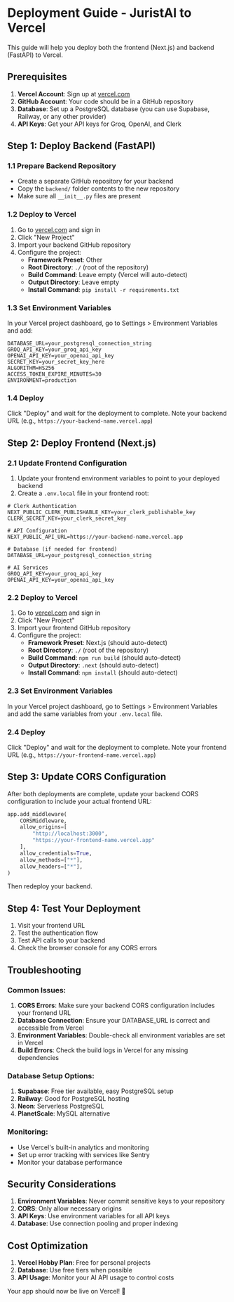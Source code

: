# Deployment Guide - JuristAI to Vercel

This guide will help you deploy both the frontend (Next.js) and backend (FastAPI) to Vercel.

## Prerequisites

1. **Vercel Account**: Sign up at [vercel.com](https://vercel.com)
2. **GitHub Account**: Your code should be in a GitHub repository
3. **Database**: Set up a PostgreSQL database (you can use Supabase, Railway, or any other provider)
4. **API Keys**: Get your API keys for Groq, OpenAI, and Clerk

## Step 1: Deploy Backend (FastAPI)

### 1.1 Prepare Backend Repository
- Create a separate GitHub repository for your backend
- Copy the `backend/` folder contents to the new repository
- Make sure all `__init__.py` files are present

### 1.2 Deploy to Vercel
1. Go to [vercel.com](https://vercel.com) and sign in
2. Click "New Project"
3. Import your backend GitHub repository
4. Configure the project:
   - **Framework Preset**: Other
   - **Root Directory**: `./` (root of the repository)
   - **Build Command**: Leave empty (Vercel will auto-detect)
   - **Output Directory**: Leave empty
   - **Install Command**: `pip install -r requirements.txt`

### 1.3 Set Environment Variables
In your Vercel project dashboard, go to Settings > Environment Variables and add:

```
DATABASE_URL=your_postgresql_connection_string
GROQ_API_KEY=your_groq_api_key
OPENAI_API_KEY=your_openai_api_key
SECRET_KEY=your_secret_key_here
ALGORITHM=HS256
ACCESS_TOKEN_EXPIRE_MINUTES=30
ENVIRONMENT=production
```

### 1.4 Deploy
Click "Deploy" and wait for the deployment to complete. Note your backend URL (e.g., `https://your-backend-name.vercel.app`)

## Step 2: Deploy Frontend (Next.js)

### 2.1 Update Frontend Configuration
1. Update your frontend environment variables to point to your deployed backend
2. Create a `.env.local` file in your frontend root:

```
# Clerk Authentication
NEXT_PUBLIC_CLERK_PUBLISHABLE_KEY=your_clerk_publishable_key
CLERK_SECRET_KEY=your_clerk_secret_key

# API Configuration
NEXT_PUBLIC_API_URL=https://your-backend-name.vercel.app

# Database (if needed for frontend)
DATABASE_URL=your_postgresql_connection_string

# AI Services
GROQ_API_KEY=your_groq_api_key
OPENAI_API_KEY=your_openai_api_key
```

### 2.2 Deploy to Vercel
1. Go to [vercel.com](https://vercel.com) and sign in
2. Click "New Project"
3. Import your frontend GitHub repository
4. Configure the project:
   - **Framework Preset**: Next.js (should auto-detect)
   - **Root Directory**: `./` (root of the repository)
   - **Build Command**: `npm run build` (should auto-detect)
   - **Output Directory**: `.next` (should auto-detect)
   - **Install Command**: `npm install` (should auto-detect)

### 2.3 Set Environment Variables
In your Vercel project dashboard, go to Settings > Environment Variables and add the same variables from your `.env.local` file.

### 2.4 Deploy
Click "Deploy" and wait for the deployment to complete. Note your frontend URL (e.g., `https://your-frontend-name.vercel.app`)

## Step 3: Update CORS Configuration

After both deployments are complete, update your backend CORS configuration to include your actual frontend URL:

```python
app.add_middleware(
    CORSMiddleware,
    allow_origins=[
        "http://localhost:3000", 
        "https://your-frontend-name.vercel.app"
    ],
    allow_credentials=True,
    allow_methods=["*"],
    allow_headers=["*"],
)
```

Then redeploy your backend.

## Step 4: Test Your Deployment

1. Visit your frontend URL
2. Test the authentication flow
3. Test API calls to your backend
4. Check the browser console for any CORS errors

## Troubleshooting

### Common Issues:

1. **CORS Errors**: Make sure your backend CORS configuration includes your frontend URL
2. **Database Connection**: Ensure your DATABASE_URL is correct and accessible from Vercel
3. **Environment Variables**: Double-check all environment variables are set in Vercel
4. **Build Errors**: Check the build logs in Vercel for any missing dependencies

### Database Setup Options:

1. **Supabase**: Free tier available, easy PostgreSQL setup
2. **Railway**: Good for PostgreSQL hosting
3. **Neon**: Serverless PostgreSQL
4. **PlanetScale**: MySQL alternative

### Monitoring:

- Use Vercel's built-in analytics and monitoring
- Set up error tracking with services like Sentry
- Monitor your database performance

## Security Considerations

1. **Environment Variables**: Never commit sensitive keys to your repository
2. **CORS**: Only allow necessary origins
3. **API Keys**: Use environment variables for all API keys
4. **Database**: Use connection pooling and proper indexing

## Cost Optimization

1. **Vercel Hobby Plan**: Free for personal projects
2. **Database**: Use free tiers when possible
3. **API Usage**: Monitor your AI API usage to control costs

Your app should now be live on Vercel! 🚀

